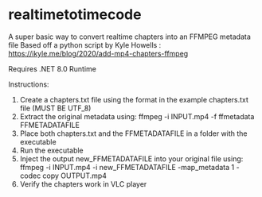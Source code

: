 # realtimetotimecode
A super basic way to convert realtime chapters into an FFMPEG metadata file
Based off a python script by Kyle Howells : https://ikyle.me/blog/2020/add-mp4-chapters-ffmpeg

Requires .NET 8.0 Runtime

Instructions:
1. Create a chapters.txt file using the format in the example chapters.txt file (MUST BE UTF_8)
2. Extract the original metadata using: ffmpeg -i INPUT.mp4 -f ffmetadata FFMETADATAFILE
3. Place both chapters.txt and the FFMETADATAFILE in a folder with the executable
4. Run the executable
5. Inject the output new_FFMETADATAFILE into your original file using: ffmpeg -i INPUT.mp4 -i new_FFMETADATAFILE -map_metadata 1 -codec copy OUTPUT.mp4
6. Verify the chapters work in VLC player
